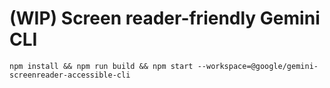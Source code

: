 # (WIP) Screen reader-friendly Gemini CLI

`npm install && npm run build && npm start --workspace=@google/gemini-screenreader-accessible-cli`